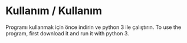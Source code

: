 # Kullanım / Kullanım
Programı kullanmak için önce indirin ve python 3 ile çalıştırın.
To use the program, first download it and run it with python 3.
